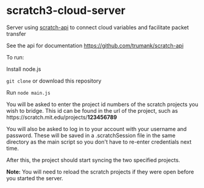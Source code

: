 # scratch3-cloud-server
Server using [scratch-api](https://github.com/trumank/scratch-api) to connect cloud variables and facilitate packet transfer


See the api for documentation
https://github.com/trumank/scratch-api

To run:

Install node.js

`git clone` or download this repository

Run `node main.js`

You will be asked to enter the project id numbers of the scratch projects you wish to bridge. This id can be found in the url of the project, such as https://<!--This HTML comment stops github from showing this url as a link-->scratch.mit.edu/<!--So does this one-->projects/__123456789__

You will also be asked to log in to your account with your username and password. These will be saved in a .scratchSession file in the same directory as the main script so you don't have to re-enter credentials next time.

After this, the project should start syncing the two specified projects. 

**Note:** You will need to reload the scratch projects if they were open before you started the server.
